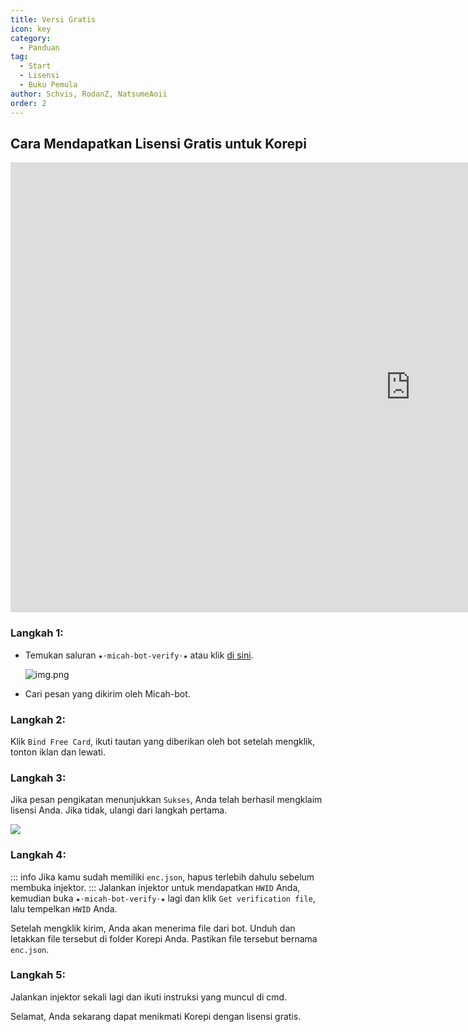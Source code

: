```yaml
---
title: Versi Gratis
icon: key
category:
  - Panduan
tag:
  - Start
  - Lisensi
  - Buku Pemula
author: Schvis, RodanZ, NatsumeAoii
order: 2
---
```


## Cara Mendapatkan Lisensi Gratis untuk Korepi

<div class="iframe-container"><iframe width="1280" height="720" src="https://www.youtube.com/embed/SWI-GeqKx1g" title="How to use Korepi for free" frameborder="0" allow="accelerometer; autoplay; clipboard-write; encrypted-media; gyroscope; picture-in-picture; web-share" referrerpolicy="strict-origin-when-cross-origin" allowfullscreen></iframe></div>

### Langkah 1:
- Temukan saluran `★⋅micah-bot-verify⋅★` atau klik [di sini](https://discord.com/channels/1069057220802781265/1203687333107335198).

  ![img.png](/assets/images/docs/202402/verify-1.png)
- Cari pesan yang dikirim oleh Micah-bot.

### Langkah 2:
Klik `Bind Free Card`, ikuti tautan yang diberikan oleh bot setelah mengklik, tonton iklan dan lewati.

### Langkah 3:
Jika pesan pengikatan menunjukkan `Sukses`, Anda telah berhasil mengklaim lisensi Anda. Jika tidak, ulangi dari langkah pertama.

![](/assets/images/docs/202312/success.png)

### Langkah 4:
::: info Jika kamu sudah memiliki `enc.json`, hapus terlebih dahulu sebelum membuka injektor.
:::
Jalankan injektor untuk mendapatkan `HWID` Anda, kemudian buka `★⋅micah-bot-verify⋅★` lagi dan klik `Get verification file`, lalu tempelkan `HWID` Anda.

Setelah mengklik kirim, Anda akan menerima file dari bot. Unduh dan letakkan file tersebut di folder Korepi Anda. Pastikan file tersebut bernama `enc.json`.

### Langkah 5:
Jalankan injektor sekali lagi dan ikuti instruksi yang muncul di cmd.

Selamat, Anda sekarang dapat menikmati Korepi dengan lisensi gratis.